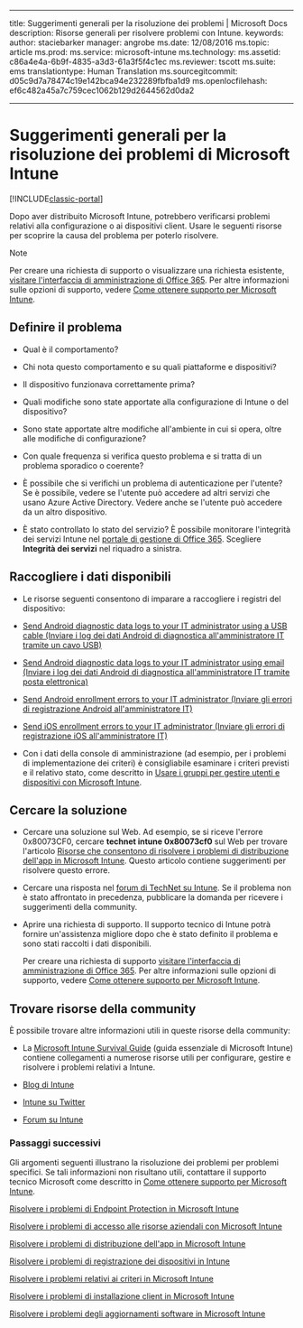 
---
title: Suggerimenti generali per la risoluzione dei problemi | Microsoft Docs
description: Risorse generali per risolvere problemi con Intune.
keywords: 
author: staciebarker
manager: angrobe
ms.date: 12/08/2016
ms.topic: article
ms.prod: 
ms.service: microsoft-intune
ms.technology: 
ms.assetid: c86a4e4a-6b9f-4835-a3d3-61a3f5f4c1ec
ms.reviewer: tscott
ms.suite: ems
translationtype: Human Translation
ms.sourcegitcommit: d05c9d7a78474c19e142bca94e232289fbfba1d9
ms.openlocfilehash: ef6c482a45a7c759cec1062b129d2644562d0da2


---

# <a name="general-troubleshooting-tips-for-microsoft-intune"></a>Suggerimenti generali per la risoluzione dei problemi di Microsoft Intune

[!INCLUDE[classic-portal](../includes/classic-portal.md)]

Dopo aver distribuito Microsoft Intune, potrebbero verificarsi problemi relativi alla configurazione o ai dispositivi client. Usare le seguenti risorse per scoprire la causa del problema per poterlo risolvere.

> [!NOTE]
> Per creare una richiesta di supporto o visualizzare una richiesta esistente, [visitare l'interfaccia di amministrazione di Office 365](https://portal.office.com/admin/default.aspx). Per altre informazioni sulle opzioni di supporto, vedere [Come ottenere supporto per Microsoft Intune](how-to-get-support-for-microsoft-intune.md).

## <a name="define-the-problem"></a>Definire il problema

-   Qual è il comportamento?

-   Chi nota questo comportamento e su quali piattaforme e dispositivi?

-   Il dispositivo funzionava correttamente prima?

-   Quali modifiche sono state apportate alla configurazione di Intune o del dispositivo?

-   Sono state apportate altre modifiche all'ambiente in cui si opera, oltre alle modifiche di configurazione?

-   Con quale frequenza si verifica questo problema e si tratta di un problema sporadico o coerente?

-   È possibile che si verifichi un problema di autenticazione per l'utente? Se è possibile, vedere se l'utente può accedere ad altri servizi che usano Azure Active Directory. Vedere anche se l'utente può accedere da un altro dispositivo.

-   È stato controllato lo stato del servizio? È possibile monitorare l'integrità dei servizi Intune nel [portale di gestione di Office 365](https://portal.office.com/Admin/Default.aspx). Scegliere **Integrità dei servizi** nel riquadro a sinistra.

## <a name="collect-available-data"></a>Raccogliere i dati disponibili

-   Le risorse seguenti consentono di imparare a raccogliere i registri del dispositivo:
  - [Send Android diagnostic data logs to your IT administrator using a USB cable (Inviare i log dei dati Android di diagnostica all'amministratore IT tramite un cavo USB)](/intune/enduser/send-diagnostic-data-logs-to-your-it-administrator-using-a-usb-cable-android)
  - [Send Android diagnostic data logs to your IT administrator using email (Inviare i log dei dati Android di diagnostica all'amministratore IT tramite posta elettronica)](/intune/enduser/send-diagnostic-data-logs-to-your-it-administrator-using-email-android)
  - [Send Android enrollment errors to your IT administrator (Inviare gli errori di registrazione Android all'amministratore IT)](/intune/enduser/send-enrollment-errors-to-your-it-administrator-android)
  - [Send iOS enrollment errors to your IT administrator (Inviare gli errori di registrazione iOS all'amministratore IT)](/intune/enduser/send-errors-to-your-it-admin-ios)

-   Con i dati della console di amministrazione (ad esempio, per i problemi di implementazione dei criteri) è consigliabile esaminare i criteri previsti e il relativo stato, come descritto in [Usare i gruppi per gestire utenti e dispositivi con Microsoft Intune](/intune/deploy-use/use-groups-to-manage-users-and-devices-with-microsoft-intune).

## <a name="research-the-solution"></a>Cercare la soluzione

-   Cercare una soluzione sul Web. Ad esempio, se si riceve l'errore 0x80073CF0, cercare **technet intune 0x80073cf0** sul Web per trovare l'articolo [Risorse che consentono di risolvere i problemi di distribuzione dell'app in Microsoft Intune](troubleshoot-app-deployment-problems-in-microsoft-intune.md). Questo articolo contiene suggerimenti per risolvere questo errore.

-   Cercare una risposta nel [forum di TechNet su Intune](https://social.technet.microsoft.com/Forums/en-US/home?forum=microsoftintuneprod).  Se il problema non è stato affrontato in precedenza, pubblicare la domanda per ricevere i suggerimenti della community.

-   Aprire una richiesta di supporto. Il supporto tecnico di Intune potrà fornire un'assistenza migliore dopo che è stato definito il problema e sono stati raccolti i dati disponibili.

    Per creare una richiesta di supporto [visitare l'interfaccia di amministrazione di Office 365](https://portal.office.com/admin/default.aspx). Per altre informazioni sulle opzioni di supporto, vedere [Come ottenere supporto per Microsoft Intune](how-to-get-support-for-microsoft-intune.md).

## <a name="find-community-resources"></a>Trovare risorse della community
È possibile trovare altre informazioni utili in queste risorse della community:

-   La [Microsoft Intune Survival Guide](http://social.technet.microsoft.com/wiki/contents/articles/23431.microsoft-intune-survival-guide.aspx) (guida essenziale di Microsoft Intune) contiene collegamenti a numerose risorse utili per configurare, gestire e risolvere i problemi relativi a Intune.

-   [Blog di Intune](http://blogs.technet.com/b/windowsintune/)

-   [Intune su Twitter](https://twitter.com/MSIntune)

-   [Forum su Intune](https://social.technet.microsoft.com/Forums/home?category=microsoftintune&filter=alltypes&sort=lastpostdesc)

### <a name="next-steps"></a>Passaggi successivi
Gli argomenti seguenti illustrano la risoluzione dei problemi per problemi specifici. Se tali informazioni non risultano utili, contattare il supporto tecnico Microsoft come descritto in [Come ottenere supporto per Microsoft Intune](how-to-get-support-for-microsoft-intune.md).

[Risolvere i problemi di Endpoint Protection in Microsoft Intune](troubleshoot-endpoint-protection-in-microsoft-intune.md)

[Risolvere i problemi di accesso alle risorse aziendali con Microsoft Intune](troubleshoot-company-resource-access-problems-with-microsoft-intune.md)

[Risolvere i problemi di distribuzione dell'app in Microsoft Intune](troubleshoot-app-deployment-problems-in-microsoft-intune.md)

[Risolvere i problemi di registrazione dei dispositivi in Intune](troubleshoot-device-enrollment-in-intune.md)

[Risolvere i problemi relativi ai criteri in Microsoft Intune](troubleshoot-policies-in-microsoft-intune.md)

[Risolvere i problemi di installazione client in Microsoft Intune](troubleshoot-client-setup-in-microsoft-intune.md)

[Risolvere i problemi degli aggiornamenti software in Microsoft Intune](troubleshoot-software-updates-in-microsoft-intune.md)



<!--HONumber=Jan17_HO2-->


